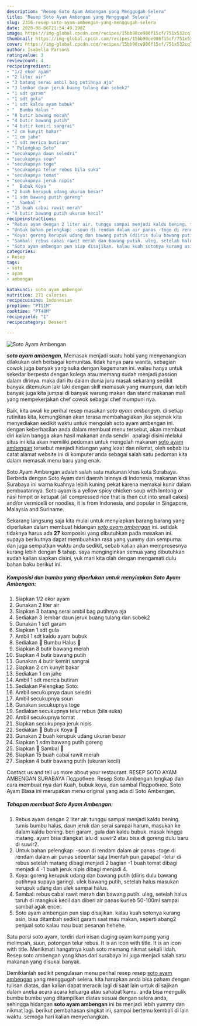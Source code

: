 ```yaml
---
description: "Resep Soto Ayam Ambengan yang Menggugah Selera"
title: "Resep Soto Ayam Ambengan yang Menggugah Selera"
slug: 2316-resep-soto-ayam-ambengan-yang-menggugah-selera
date: 2020-08-06T21:54:49.190Z
image: https://img-global.cpcdn.com/recipes/15bb98ce986f15cf/751x532cq70/soto-ayam-ambengan-foto-resep-utama.jpg
thumbnail: https://img-global.cpcdn.com/recipes/15bb98ce986f15cf/751x532cq70/soto-ayam-ambengan-foto-resep-utama.jpg
cover: https://img-global.cpcdn.com/recipes/15bb98ce986f15cf/751x532cq70/soto-ayam-ambengan-foto-resep-utama.jpg
author: Isabella Parsons
ratingvalue: 3
reviewcount: 4
recipeingredient:
- "1/2 ekor ayam"
- "2 liter air"
- "3 batang serai ambil bag putihnya aja"
- "3 lembar daun jeruk buang tulang dan sobek2"
- "1 sdt garam"
- "1 sdt gula"
- "1 sdt kaldu ayam bubuk"
- "  Bumbu Halus "
- "8 butir bawang merah"
- "4 butir bawang putih"
- "4 butir kemiri sangrai"
- "2 cm kunyit bakar"
- "1 cm jahe"
- "1 sdt merica butiran"
- " Pelengkap Soto"
- "secukupnya daun seledri"
- "secukupnya soun"
- "secukupnya toge"
- "secukupnya telur rebus bila suka"
- "secukupnya tomat"
- "secukupnya jeruk nipis"
- "  Bubuk Koya "
- "2 buah kerupuk udang ukuran besar"
- "1 sdm bawang putih goreng"
- "  Sambal "
- "15 buah cabai rawit merah"
- "4 butir bawang putih ukuran kecil"
recipeinstructions:
- "Rebus ayam dengan 2 liter air. tunggu sampai menjadi kaldu bening. tumis bumbu halus, daun jeruk dan serai sampai harum, masukan ke dalam kaldu bening. beri garam, gula dan kaldu bubuk. masak hingga matang. ayam bisa diangkat lalu di suwir2 atau bisa di goreng dulu baru di suwir2."
- "Untuk bahan pelengkap: -soun di rendam dalam air panas -toge di rendam dalam air panas sebentar saja (mentah pun gapapa) -telur di rebus setelah matang dibagi menjadi 2 bagian -1 buah tomat dibagi menjadi 4 -1 buah jeruk nipis dibagi menjadi 4."
- "Koya: goreng kerupuk udang dan bawang putih (diiris dulu bawang putihnya supaya garing). ulek bawang putih, setelah halus masukan kerupuk udang dan ulek sampai halus."
- "Sambal: rebus cabai rawit merah dan bawang putih. uleg, setelah halus taruh di mangkuk kecil dan diberi air panas kurleb 50-100ml sampai sambal agak encer."
- "Soto ayam ambengan pun siap disajikan. kalau kuah sotonya kurang asin, bisa ditambah sedikit garam saat mau makan, seperti abang2 penjual soto kalau mau buat pesanan hehehe."
categories:
- Resep
tags:
- soto
- ayam
- ambengan

katakunci: soto ayam ambengan 
nutrition: 271 calories
recipecuisine: Indonesian
preptime: "PT11M"
cooktime: "PT48M"
recipeyield: "1"
recipecategory: Dessert

---
```



![Soto Ayam Ambengan](https://img-global.cpcdn.com/recipes/15bb98ce986f15cf/751x532cq70/soto-ayam-ambengan-foto-resep-utama.jpg)

<b><i>soto ayam ambengan</i></b>, Memasak menjadi suatu hobi yang menyenangkan dilakukan oleh berbagai komunitas. tidak hanya para wanita, sebagian cowok juga banyak yang suka dengan kegemaran ini. walau hanya untuk sekedar berpesta dengan kolega atau memang sudah menjadi passion dalam dirinya. maka dari itu dalam dunia juru masak sekarang sedikit banyak ditemukan laki laki dengan skill memasak yang mumpuni, dan lebih banyak juga kita jumpai di banyak warung makan dan stand makanan mall yang mempekerjakan chef cowok sebagai chef mumpuni nya.

Baik, kita awali ke perihal resep masakan <i>soto ayam ambengan</i>. di setiap rutinitas kita, kemungkinan akan terasa membahagiakan jika sejenak kita menyediakan sedikit waktu untuk mengolah soto ayam ambengan ini. dengan keberhasilan anda dalam membuat menu tersebut, akan membuat diri kalian bangga akan hasil makanan anda sendiri. apalagi disini melalui situs ini kita akan memiliki pedoman untuk mengolah makanan <u>soto ayam ambengan</u> tersebut menjadi hidangan yang lezat dan nikmat, oleh sebab itu catat alamat website ini di komputer anda sebagai salah satu pedoman kita dalam memasak menu baru yang enak.

Soto Ayam Ambengan adalah salah satu makanan khas kota Surabaya. Berbeda dengan Soto Ayam dari daerah lainnya di Indonesia, makanan khas Surabaya ini warna kuahnya lebih kuning pekat karena memakai kunir dalam pembuatannya. Soto ayam is a yellow spicy chicken soup with lontong or nasi himpit or ketupat (all compressed rice that is then cut into small cakes) and/or vermicelli or noodles, it is from Indonesia, and popular in Singapore, Malaysia and Suriname.


Sekarang langsung saja kita mulai untuk menyiapkan barang barang yang diperlukan dalam membuat hidangan <u><i>soto ayam ambengan</i></u> ini. setidak tidaknya harus ada <b>27</b> komposisi yang dibutuhkan pada masakan ini. supaya berikutnya dapat membuahkan rasa yang yummy dan sempurna. dan juga sempatkan waktu anda sedikit, sebab kalian akan memprosesnya kurang lebih dengan <b>5</b> tahap. saya menginginkan semua yang dibutuhkan sudah kalian siapkan disini, yuk mari kita olah dengan mengamati dulu bahan baku berikut ini.

<!--inarticleads1-->

##### Komposisi dan bumbu yang diperlukan untuk menyiapkan Soto Ayam Ambengan:

1. Siapkan 1/2 ekor ayam
1. Gunakan 2 liter air
1. Siapkan 3 batang serai ambil bag putihnya aja
1. Sediakan 3 lembar daun jeruk buang tulang dan sobek2
1. Gunakan 1 sdt garam
1. Siapkan 1 sdt gula
1. Ambil 1 sdt kaldu ayam bubuk
1. Sediakan  🔹 Bumbu Halus 🔹
1. Siapkan 8 butir bawang merah
1. Siapkan 4 butir bawang putih
1. Gunakan 4 butir kemiri sangrai
1. Siapkan 2 cm kunyit bakar
1. Sediakan 1 cm jahe
1. Ambil 1 sdt merica butiran
1. Sediakan  Pelengkap Soto:
1. Ambil secukupnya daun seledri
1. Ambil secukupnya soun
1. Gunakan secukupnya toge
1. Sediakan secukupnya telur rebus (bila suka)
1. Ambil secukupnya tomat
1. Siapkan secukupnya jeruk nipis
1. Sediakan  🔹 Bubuk Koya 🔹
1. Gunakan 2 buah kerupuk udang ukuran besar
1. Siapkan 1 sdm bawang putih goreng
1. Siapkan  🔹 Sambal 🔹
1. Siapkan 15 buah cabai rawit merah
1. Siapkan 4 butir bawang putih (ukuran kecil)


Contact us and tell us more about your restaurant. RESEP SOTO AYAM AMBENGAN SURABAYA Подробнее. Resep Soto Ambengan lengkap dan cara membuat nya dari Kuah, bubuk koya, dan sambal Подробнее. Soto Ayam Biasa ini merupakan menu original yang ada di Soto Ambengan. 

<!--inarticleads2-->

##### Tahapan membuat Soto Ayam Ambengan:

1. Rebus ayam dengan 2 liter air. tunggu sampai menjadi kaldu bening. tumis bumbu halus, daun jeruk dan serai sampai harum, masukan ke dalam kaldu bening. beri garam, gula dan kaldu bubuk. masak hingga matang. ayam bisa diangkat lalu di suwir2 atau bisa di goreng dulu baru di suwir2.
1. Untuk bahan pelengkap: -soun di rendam dalam air panas -toge di rendam dalam air panas sebentar saja (mentah pun gapapa) -telur di rebus setelah matang dibagi menjadi 2 bagian -1 buah tomat dibagi menjadi 4 -1 buah jeruk nipis dibagi menjadi 4.
1. Koya: goreng kerupuk udang dan bawang putih (diiris dulu bawang putihnya supaya garing). ulek bawang putih, setelah halus masukan kerupuk udang dan ulek sampai halus.
1. Sambal: rebus cabai rawit merah dan bawang putih. uleg, setelah halus taruh di mangkuk kecil dan diberi air panas kurleb 50-100ml sampai sambal agak encer.
1. Soto ayam ambengan pun siap disajikan. kalau kuah sotonya kurang asin, bisa ditambah sedikit garam saat mau makan, seperti abang2 penjual soto kalau mau buat pesanan hehehe.


Satu porsi soto ayam, terdiri dari irisan daging ayam kampung yang melimpah, suun, potongan telur rebus. It is an icon with title. It is an icon with title. Menikmati hangatnya kuah soto memang nikmat sekali lidah. Resep soto ambengan yang khas dari surabaya ini juga menjadi salah satu makanan yang disukai banyak. 

Demikianlah sedikit pengulasan menu perihal resep resep <u>soto ayam ambengan</u> yang menggugah selera. kita harapkan anda bisa paham dengan tulisan diatas, dan kalian dapat meracik lagi di saat lain untuk di sajikan dalam aneka acara acara keluarga atau sahabat kamu. anda bisa mengulik bumbu bumbu yang ditampilkan diatas sesuai dengan selera anda, sehingga hidangan <b>soto ayam ambengan</b> ini bs menjadi lebih yummy dan nikmat lagi. berikut pembahasan singkat ini, sampai bertemu kembali di lain waktu. semoga hari kalian menyenangkan.
